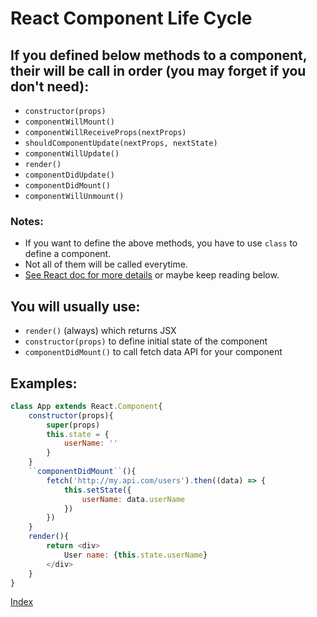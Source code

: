 # React Component Life Cycle

## If you defined below methods to a component, their will be call in order (you may forget if you don't need):

* `constructor(props)`
* `componentWillMount()`
* `componentWillReceiveProps(nextProps)`
* `shouldComponentUpdate(nextProps, nextState)`
* `componentWillUpdate()`
* `render()`
* `componentDidUpdate()`
* `componentDidMount()`
* `componentWillUnmount()`

### Notes:
* If you want to define the above methods, you have to use `class` to define a component.
* Not all of them will be called everytime.
* [See React doc for more details](https://facebook.github.io/react/docs/react-component.html) or maybe keep reading below.

## You will usually use:
* `render()` (always) which returns JSX
* `constructor(props)` to define initial state of the component
* `componentDidMount()` to call fetch data API for your component

## Examples:
````javascript
class App extends React.Component{
    constructor(props){
        super(props)
        this.state = {
            userName: ''
        }
    }
    ``componentDidMount``(){
		fetch('http://my.api.com/users').then((data) => {
			this.setState({
				userName: data.userName
			})
		})
	}
    render(){
        return <div>
            User name: {this.state.userName}
        </div>
    }
}
````

[Index](README.md)